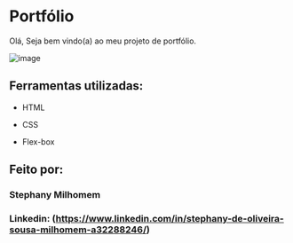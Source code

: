 # Portfólio 
Olá, Seja bem vindo(a) ao meu projeto de portfólio.

![image](https://github.com/StephanyMil/Meu-Portifolio/assets/110176560/473bf7e0-d926-40a2-bbd4-c626aefbea55)

## Ferramentas utilizadas:

* HTML

* CSS

* Flex-box

## Feito por:

### Stephany Milhomem

### Linkedin: (https://www.linkedin.com/in/stephany-de-oliveira-sousa-milhomem-a32288246/)
